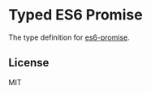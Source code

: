 # Typed ES6 Promise

The type definition for [es6-promise](https://github.com/jakearchibald/es6-promise).

## License

MIT
